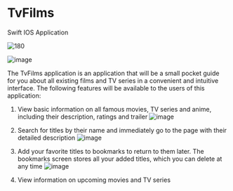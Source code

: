 # TvFilms
Swift IOS Application

![180](https://user-images.githubusercontent.com/81229461/159753529-db989e21-9307-4228-8da7-3c7501a5267b.png)


![image](https://user-images.githubusercontent.com/81229461/159762795-5505b295-4907-4bae-82ba-93b483289180.png)


The TvFilms application is an application that will be a small pocket guide for you about all existing films and TV series in a convenient and intuitive interface. The following features will be available to the users of this application:

1) View basic information on all famous movies, TV series and anime, including their description, ratings and trailer 
   ![image](https://user-images.githubusercontent.com/81229461/159761076-ea5b5843-443a-4190-85af-9ba53c43a3c2.png)

2) Search for titles by their name and immediately go to the page with their detailed description
   ![image](https://user-images.githubusercontent.com/81229461/159761295-89062c9b-cc63-47ad-8ffe-70ea1d7ec9d7.png)

3) Add your favorite titles to bookmarks to return to them later. The bookmarks screen stores all your added titles, which you can delete at any time
   ![image](https://user-images.githubusercontent.com/81229461/159760593-a2a2fda6-bcc0-4691-a003-86443791d1ab.png)
   
4) View information on upcoming movies and TV series 



